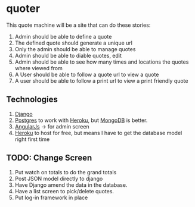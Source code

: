 quoter
======

This quote machine will be a site that can do these stories:

1. Admin should be able to define a quote
2. The defined quote should generate a unique url
3. Only the admin should be able to manage quotes
4. Admin should be able to diable quotes, edit
5. Admin should be able to see how many times and locations the quotes where viewed from
6. A User should be able to follow a quote url to view a quote
7. A user should be able to follow a print url to view a print friendly quote


Technologies
------------

1. [Django](https://www.djangoproject.com/)
2. [Postgres](http://www.postgresql.org/) to work with [Heroku](https://www.heroku.com/), but [MongoDB](http://www.mongodb.org/) is better.
3. [AngularJs](http://angularjs.org/) -> for admin screen
4. [Heroku](https://www.heroku.com/) to host for free, but means I have to get the database model right first time


TODO: Change Screen
-----------------

1. Put watch on totals to do the grand totals
2. Post JSON model directly to django
3. Have Django amend the data in the database.
4. Have a list screen to pick/delete quotes. 
5. Put log-in framework in place